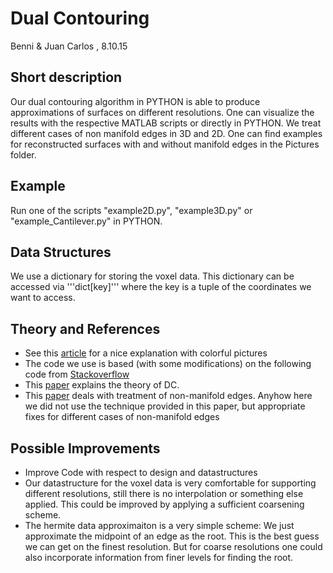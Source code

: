 # Dual Contouring
Benni & Juan Carlos , 8.10.15

## Short description
Our dual contouring algorithm in PYTHON is able to produce approximations of surfaces on different resolutions. One can visualize the results with the respective MATLAB scripts or directly in PYTHON.
We treat different cases of non manifold edges in 3D and 2D. One can find examples for reconstructed surfaces with and without manifold edges in the Pictures folder.

## Example
Run one of the scripts "example2D.py", "example3D.py" or "example_Cantilever.py" in PYTHON.

## Data Structures
We use a dictionary for storing the voxel data. This dictionary can be accessed via '''dict[key]''' where the key is a tuple of the coordinates we want to access.

## Theory and References
- See this [article](http://www.mattkeeter.com/projects/contours/) for a nice explanation with colorful pictures
- The code we use is based (with some modifications) on the following code from [Stackoverflow](http://stackoverflow.com/questions/6485908/basic-dual-contouring-theory)
- This [paper](http://www.frankpetterson.com/publications/dualcontour/dualcontour.pdf) explains the theory of DC.
- This [paper](http://faculty.cs.tamu.edu/schaefer/research/dualsimp_tvcg.pdf) deals with treatment of non-manifold edges. Anyhow here we did not use the technique provided in this paper, but appropriate fixes for different cases of non-manifold edges

## Possible Improvements
- Improve Code with respect to design and datastructures
- Our datastructure for the voxel data is very comfortable for supporting different resolutions, still there is no interpolation or something else applied. This could be improved by applying a sufficient coarsening scheme.
- The hermite data approximaiton is a very simple scheme: We just approximate the midpoint of an edge as the root. This is the best guess we can get on the finest resolution. But for coarse resolutions one could also incorporate information from finer levels for finding the root.

